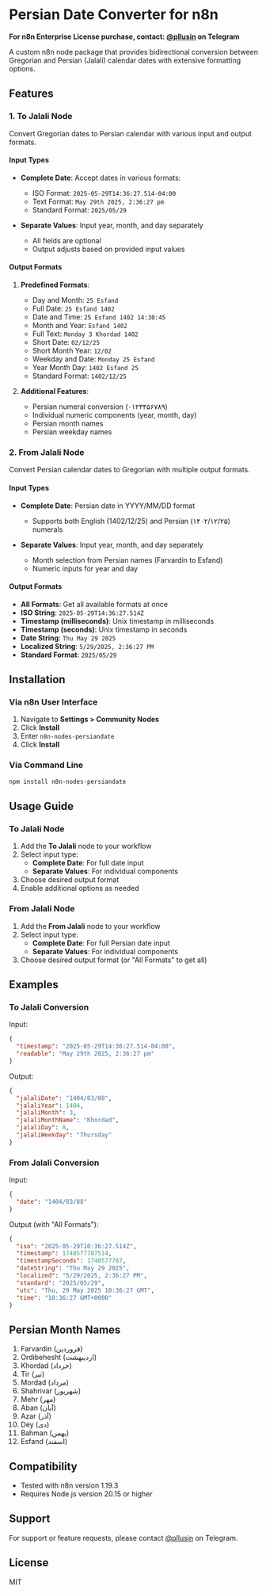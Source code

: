 # Persian Date Converter for n8n

**For n8n Enterprise License purchase, contact: [@pllusin](https://t.me/pllusin) on Telegram**

A custom n8n node package that provides bidirectional conversion between Gregorian and Persian (Jalali) calendar dates with extensive formatting options.

## Features

### 1. To Jalali Node
Convert Gregorian dates to Persian calendar with various input and output formats.

#### Input Types
- **Complete Date**: Accept dates in various formats:
  - ISO Format: `2025-05-29T14:36:27.514-04:00`
  - Text Format: `May 29th 2025, 2:36:27 pm`
  - Standard Format: `2025/05/29`

- **Separate Values**: Input year, month, and day separately
  - All fields are optional
  - Output adjusts based on provided input values

#### Output Formats
1. **Predefined Formats**:
   - Day and Month: `25 Esfand`
   - Full Date: `25 Esfand 1402`
   - Date and Time: `25 Esfand 1402 14:30:45`
   - Month and Year: `Esfand 1402`
   - Full Text: `Monday 3 Khordad 1402`
   - Short Date: `02/12/25`
   - Short Month Year: `12/02`
   - Weekday and Date: `Monday 25 Esfand`
   - Year Month Day: `1402 Esfand 25`
   - Standard Format: `1402/12/25`

2. **Additional Features**:
   - Persian numeral conversion (۰۱۲۳۴۵۶۷۸۹)
   - Individual numeric components (year, month, day)
   - Persian month names
   - Persian weekday names

### 2. From Jalali Node
Convert Persian calendar dates to Gregorian with multiple output formats.

#### Input Types
- **Complete Date**: Persian date in YYYY/MM/DD format
  - Supports both English (1402/12/25) and Persian (۱۴۰۲/۱۲/۲۵) numerals
  
- **Separate Values**: Input year, month, and day separately
  - Month selection from Persian names (Farvardin to Esfand)
  - Numeric inputs for year and day

#### Output Formats
- **All Formats**: Get all available formats at once
- **ISO String**: `2025-05-29T14:36:27.514Z`
- **Timestamp (milliseconds)**: Unix timestamp in milliseconds
- **Timestamp (seconds)**: Unix timestamp in seconds
- **Date String**: `Thu May 29 2025`
- **Localized String**: `5/29/2025, 2:36:27 PM`
- **Standard Format**: `2025/05/29`

## Installation

### Via n8n User Interface
1. Navigate to **Settings > Community Nodes**
2. Click **Install**
3. Enter `n8n-nodes-persiandate`
4. Click **Install**

### Via Command Line
```bash
npm install n8n-nodes-persiandate
```

## Usage Guide

### To Jalali Node
1. Add the **To Jalali** node to your workflow
2. Select input type:
   - **Complete Date**: For full date input
   - **Separate Values**: For individual components
3. Choose desired output format
4. Enable additional options as needed

### From Jalali Node
1. Add the **From Jalali** node to your workflow
2. Select input type:
   - **Complete Date**: For full Persian date input
   - **Separate Values**: For individual components
3. Choose desired output format (or "All Formats" to get all)

## Examples

### To Jalali Conversion
Input:
```json
{
  "timestamp": "2025-05-29T14:36:27.514-04:00",
  "readable": "May 29th 2025, 2:36:27 pm"
}
```

Output:
```json
{
  "jalaliDate": "1404/03/08",
  "jalaliYear": 1404,
  "jalaliMonth": 3,
  "jalaliMonthName": "Khordad",
  "jalaliDay": 8,
  "jalaliWeekday": "Thursday"
}
```

### From Jalali Conversion
Input:
```json
{
  "date": "1404/03/08"
}
```

Output (with "All Formats"):
```json
{
  "iso": "2025-05-29T10:36:27.514Z",
  "timestamp": 1748577787514,
  "timestampSeconds": 1748577787,
  "dateString": "Thu May 29 2025",
  "localized": "5/29/2025, 2:36:27 PM",
  "standard": "2025/05/29",
  "utc": "Thu, 29 May 2025 10:36:27 GMT",
  "time": "10:36:27 GMT+0000"
}
```

## Persian Month Names
1. Farvardin (فروردین)
2. Ordibehesht (اردیبهشت)
3. Khordad (خرداد)
4. Tir (تیر)
5. Mordad (مرداد)
6. Shahrivar (شهریور)
7. Mehr (مهر)
8. Aban (آبان)
9. Azar (آذر)
10. Dey (دی)
11. Bahman (بهمن)
12. Esfand (اسفند)

## Compatibility
- Tested with n8n version 1.19.3
- Requires Node.js version 20.15 or higher

## Support
For support or feature requests, please contact [@pllusin](https://t.me/pllusin) on Telegram.

## License
MIT
